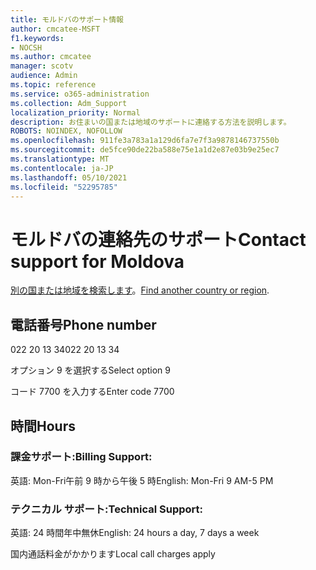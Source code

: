 ```yaml
---
title: モルドバのサポート情報
author: cmcatee-MSFT
f1.keywords:
- NOCSH
ms.author: cmcatee
manager: scotv
audience: Admin
ms.topic: reference
ms.service: o365-administration
ms.collection: Adm_Support
localization_priority: Normal
description: お住まいの国または地域のサポートに連絡する方法を説明します。
ROBOTS: NOINDEX, NOFOLLOW
ms.openlocfilehash: 911fe3a783a1a129d6fa7e7f3a9878146737550b
ms.sourcegitcommit: de5fce90de22ba588e75e1a1d2e87e03b9e25ec7
ms.translationtype: MT
ms.contentlocale: ja-JP
ms.lasthandoff: 05/10/2021
ms.locfileid: "52295785"
---
```

# <a name="contact-support-for-moldova"></a><span data-ttu-id="9dd54-103">モルドバの連絡先のサポート</span><span class="sxs-lookup"><span data-stu-id="9dd54-103">Contact support for Moldova</span></span>

<span data-ttu-id="9dd54-104">[別の国または地域を検索します](../../business-video/get-help-support.md)。</span><span class="sxs-lookup"><span data-stu-id="9dd54-104">[Find another country or region](../../business-video/get-help-support.md).</span></span>

## <a name="phone-number"></a><span data-ttu-id="9dd54-105">電話番号</span><span class="sxs-lookup"><span data-stu-id="9dd54-105">Phone number</span></span>
<span data-ttu-id="9dd54-106">022 20 13 34</span><span class="sxs-lookup"><span data-stu-id="9dd54-106">022 20 13 34</span></span>

<span data-ttu-id="9dd54-107">オプション 9 を選択する</span><span class="sxs-lookup"><span data-stu-id="9dd54-107">Select option 9</span></span>

<span data-ttu-id="9dd54-108">コード 7700 を入力する</span><span class="sxs-lookup"><span data-stu-id="9dd54-108">Enter code 7700</span></span>

## <a name="hours"></a><span data-ttu-id="9dd54-109">時間</span><span class="sxs-lookup"><span data-stu-id="9dd54-109">Hours</span></span>
### <a name="billing-support"></a><span data-ttu-id="9dd54-110">課金サポート:</span><span class="sxs-lookup"><span data-stu-id="9dd54-110">Billing Support:</span></span>

<span data-ttu-id="9dd54-111">英語: Mon-Fri午前 9 時から午後 5 時</span><span class="sxs-lookup"><span data-stu-id="9dd54-111">English: Mon-Fri 9 AM-5 PM</span></span>

### <a name="technical-support"></a><span data-ttu-id="9dd54-112">テクニカル サポート:</span><span class="sxs-lookup"><span data-stu-id="9dd54-112">Technical Support:</span></span>

<span data-ttu-id="9dd54-113">英語: 24 時間年中無休</span><span class="sxs-lookup"><span data-stu-id="9dd54-113">English: 24 hours a day, 7 days a week</span></span>

<span data-ttu-id="9dd54-114">国内通話料金がかかります</span><span class="sxs-lookup"><span data-stu-id="9dd54-114">Local call charges apply</span></span>
